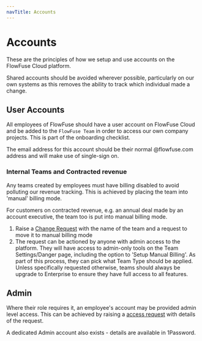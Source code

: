 ```yaml
---
navTitle: Accounts
---
```


# Accounts

These are the principles of how we setup and use accounts on the FlowFuse Cloud platform.

Shared accounts should be avoided wherever possible, particularly on our own systems as this removes the ability to track which individual made a change.

## User Accounts

All employees of FlowFuse should have a user account on FlowFuse Cloud and be added to the `FlowFuse Team` in order to access our own company projects. This is part of the onboarding checklist.

The email address for this account should be their normal @flowfuse.com address and will make use of single-sign on.

### Internal Teams and Contracted revenue

Any teams created by employees must have billing disabled to avoid polluting our
revenue tracking. This is achieved by placing the team into 'manual' billing mode.

For customers on contracted revenue, e.g. an annual deal made by an account
executive, the team too is put into manual billing mode. 

1. Raise a [Change Request](./change.md) with the name of the team and a request to move it to manual billing mode
2. The request can be actioned by anyone with admin access to the platform. They will have access to admin-only
   tools on the Team Settings/Danger page, including the option to 'Setup Manual Billing'. As part of this process,
   they can pick what Team Type should be applied. Unless specifically requested otherwise, teams should always be
   upgrade to Enterprise to ensure they have full access to all features.

## Admin

Where their role requires it, an employee's account may be provided admin level access. This can be achieved by raising
a [access request](https://github.com/FlowFuse/admin/issues/new/choose) with details of the request.

A dedicated Admin account also exists - details are available in 1Password.
